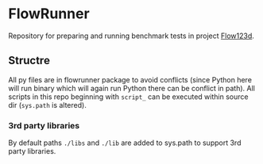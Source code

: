 # FlowRunner
Repository for preparing and running benchmark tests in project [Flow123d](https://github.com/flow123d/flow123d).

## Structre
All py files are in flowrunner package to avoid conflicts (since Python here will run binary which will again run Python there can be conflict in path). All scripts in this repo beginning with ```script_``` can be executed within source dir (```sys.path``` is altered).

### 3rd party libraries
By default paths ```./libs``` and ```./lib``` are added to sys.path to support 3rd party libraries.
